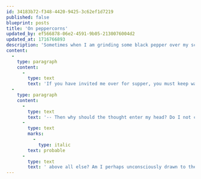 ```yaml
---
id: 34183b72-f348-4420-9425-3c62ef1d7219
published: false
blueprint: posts
title: 'On peppercorns'
updated_by: ef566878-06e2-4591-9b05-2130076004d2
updated_at: 1716766893
description: 'Sometimes when I am grinding some black pepper over my scrambled eggs, I find it hard to stop.'
content:
  -
    type: paragraph
    content:
      -
        type: text
        text: 'If you have invited me over for supper, you must keep watch over your peppercorns, lest I, having once turned the pepper-grinder, turn again, and again, and once more, and, oh, -- how can I stop? -- unless, that is, you have sought my presence for the very purpose of getting rid of excess peppercorns! I am not aware that anyone has yet employed this tactic. -- And what sort of person ever thinks to themself, "Hm! What has my kitchen in excess? Peppercorns!" -- ? I must admit this is improbable.'
  -
    type: paragraph
    content:
      -
        type: text
        text: '-- Then why should the thought enter my head? Do I not concern myself daily with the '
      -
        type: text
        marks:
          -
            type: italic
        text: probable
      -
        type: text
        text: ' above all else? Am I perhaps unconsciously drawn to the notion? Dare I admit that I find it desirable -- nay, delectable -- to think on: "Oh, Three Dots! My house is whelmed with the aroma of pepper -- my nose cannot tolerate it! Here -- the blandest soup -- the plainest fish! Grind, oh, grind these horrid corns without ceasing! "'
---
```

